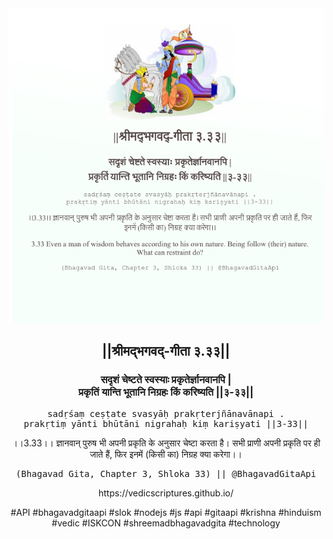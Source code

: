 <img src="../../asset/BG_3_33.png"/>
<center><h2>||श्रीमद्‍भगवद्‍-गीता ३.३३||</h2>
<h3>सदृशं चेष्टते स्वस्याः प्रकृतेर्ज्ञानवानपि |<br/>प्रकृतिं यान्ति भूतानि निग्रहः किं करिष्यति ||३-३३||</h3>
<pre>sadṛśaṃ ceṣṭate svasyāḥ prakṛterjñānavānapi .<br/>prakṛtiṃ yānti bhūtāni nigrahaḥ kiṃ kariṣyati ||3-33||</pre>
<p>।।3.33।। ज्ञानवान् पुरुष भी अपनी प्रकृति के अनुसार चेष्टा करता है। सभी प्राणी अपनी प्रकृति पर ही जाते हैं, फिर इनमें (किसी का) निग्रह क्या करेगा।।</p>
<pre>(Bhagavad Gita, Chapter 3, Shloka 33) || @BhagavadGitaApi</pre><p>https://vedicscriptures.github.io/</p><p>#API #bhagavadgitaapi #slok #nodejs #js #api #gitaapi #krishna #hinduism #vedic #ISKCON #shreemadbhagavadgita #technology</p></center>